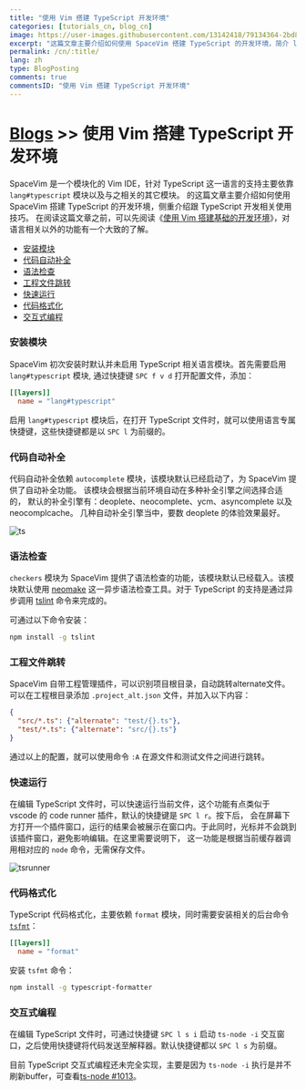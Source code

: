 ```yaml
---
title: "使用 Vim 搭建 TypeScript 开发环境"
categories: [tutorials_cn, blog_cn]
image: https://user-images.githubusercontent.com/13142418/79134364-2bd8db80-7de0-11ea-848e-71d3f07cb79d.png
excerpt: "这篇文章主要介绍如何使用 SpaceVim 搭建 TypeScript 的开发环境，简介 lang#typescript 模块所支持的功能特性以及使用技巧"
permalink: /cn/:title/
lang: zh
type: BlogPosting
comments: true
commentsID: "使用 Vim 搭建 TypeScript 开发环境"
---
```


# [Blogs](../blog/) >> 使用 Vim 搭建 TypeScript 开发环境

SpaceVim 是一个模块化的 Vim IDE，针对 TypeScript 这一语言的支持主要依靠 `lang#typescript` 模块以及与之相关的其它模块。
的这篇文章主要介绍如何使用 SpaceVim 搭建 TypeScript 的开发环境，侧重介绍跟 TypeScript 开发相关使用技巧。
在阅读这篇文章之前，可以先阅读《[使用 Vim 搭建基础的开发环境](../use-vim-as-ide/)》，对语言相关以外的功能有一个大致的了解。

<!-- vim-markdown-toc GFM -->

- [安装模块](#安装模块)
- [代码自动补全](#代码自动补全)
- [语法检查](#语法检查)
- [工程文件跳转](#工程文件跳转)
- [快速运行](#快速运行)
- [代码格式化](#代码格式化)
- [交互式编程](#交互式编程)

<!-- vim-markdown-toc -->

### 安装模块

SpaceVim 初次安装时默认并未启用 TypeScript 相关语言模块。首先需要启用
`lang#typescript` 模块, 通过快捷键 `SPC f v d` 打开配置文件，添加：

```toml
[[layers]]
  name = "lang#typescript"
```

启用 `lang#typescript` 模块后，在打开 TypeScript 文件时，就可以使用语言专属快捷键，这些快捷键都是以 `SPC l` 为前缀的。

### 代码自动补全

代码自动补全依赖 `autocomplete` 模块，该模块默认已经启动了，为 SpaceVim 提供了自动补全功能。
该模块会根据当前环境自动在多种补全引擎之间选择合适的，
默认的补全引擎有：deoplete、neocomplete、ycm、asyncomplete 以及 neocomplcache。
几种自动补全引擎当中，要数 deoplete 的体验效果最好。

![ts](https://user-images.githubusercontent.com/13142418/79134364-2bd8db80-7de0-11ea-848e-71d3f07cb79d.png)

### 语法检查

`checkers` 模块为 SpaceVim 提供了语法检查的功能，该模块默认已经载入。该模块默认使用 [neomake](https://github.com/neomake/neomake)
这一异步语法检查工具。对于 TypeScript 的支持是通过异步调用 [tslint](https://www.npmjs.com/package/tslint)  命令来完成的。

可通过以下命令安装：

```sh
npm install -g tslint
```

### 工程文件跳转

SpaceVim 自带工程管理插件，可以识别项目根目录，自动跳转alternate文件。
可以在工程根目录添加 `.project_alt.json` 文件，并加入以下内容：

```json
{
  "src/*.ts": {"alternate": "test/{}.ts"},
  "test/*.ts": {"alternate": "src/{}.ts"}
}
```

通过以上的配置，就可以使用命令 `:A` 在源文件和测试文件之间进行跳转。

### 快速运行

在编辑 TypeScript 文件时，可以快速运行当前文件，这个功能有点类似于 vscode 的 code runner 插件，默认的快捷键是 `SPC l r`。按下后，
会在屏幕下方打开一个插件窗口，运行的结果会被展示在窗口内。于此同时，光标并不会跳到该插件窗口，避免影响编辑。在这里需要说明下，
这一功能是根据当前缓存器调用相对应的 `node` 命令，无需保存文件。

![tsrunner](https://user-images.githubusercontent.com/13142418/79641052-b4cc8a00-81c7-11ea-8e95-35bc816b17d9.png)

### 代码格式化

TypeScript 代码格式化，主要依赖 `format` 模块，同时需要安装相关的后台命令 [`tsfmt`](https://www.npmjs.com/package/typescript-formatter)：

```toml
[[layers]]
  name = "format"
```

安装 `tsfmt` 命令：

```sh
npm install -g typescript-formatter
```

### 交互式编程

在编辑 TypeScript 文件时，可通过快捷键 `SPC l s i` 启动 `ts-node -i` 交互窗口，之后使用快捷键将代码发送至解释器。默认快捷键都以 `SPC l s` 为前缀。

目前 TypeScript 交互式编程还未完全实现，主要是因为 `ts-node -i` 执行是并不刷新buffer，可查看[ts-node #1013](https://github.com/TypeStrong/ts-node/issues/1013)。


